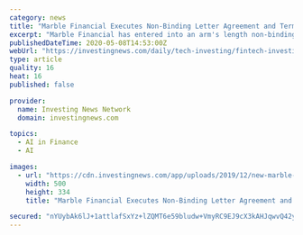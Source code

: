 ```yaml
---
category: news
title: "Marble Financial Executes Non-Binding Letter Agreement and Term Sheet with Clear Haven"
excerpt: "Marble Financial has entered into an arm's length non-binding letter agreement and terms sheet with an independent, non-affiliated U.S. based investment manager, Clear Haven Capital Management"
publishedDateTime: 2020-05-08T14:53:00Z
webUrl: "https://investingnews.com/daily/tech-investing/fintech-investing/marble-financial-executes-non-binding-letter-agreement-and-term-sheet-with-clear-haven/"
type: article
quality: 16
heat: 16
published: false

provider:
  name: Investing News Network
  domain: investingnews.com

topics:
  - AI in Finance
  - AI

images:
  - url: "https://cdn.investingnews.com/app/uploads/2019/12/new-marble-logo.jpg"
    width: 500
    height: 334
    title: "Marble Financial Executes Non-Binding Letter Agreement and Term Sheet with Clear Haven"

secured: "nYUybAk6lJ+1attlafSxYz+lZQMT6e59bludw+VmyRC9EJ9cX3kAHJqwvQ42yB94IkuYoDQ26+RTI9BIvwRGxurSgb2sFRBlCVdoNwm6oWS/0iGSbiVmE/k5tmp4JFfV80rx1DN1dg7/L8dlOBfuAE8vc9HBot1/cxogvt8Q7xQ+9thx/fKpzhY2SgC1d/jjqm9MjyFpjfENEspUfee6yrw2pTrzAgv8JPo4Ahm9AjMGgLI4Yhf5VZV5XG0Rym3hSL865nk1l8hohBsWP4BeRIocAs3vUp6YmVWXFvD6kDPDsjlHiHq89Ij9YNLDrKQK;vm2Y4xKN6lQbpBQG6h4uRA=="
---
```


